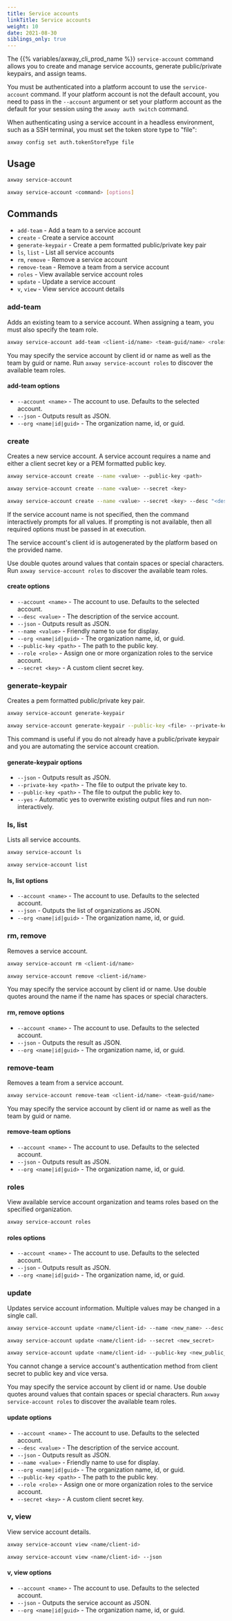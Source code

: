 ```yaml
---
title: Service accounts
linkTitle: Service accounts
weight: 10
date: 2021-08-30
siblings_only: true
---
```


The {{% variables/axway_cli_prod_name %}} `service-account` command allows you to create and manage service accounts, generate public/private keypairs, and assign teams.

You must be authenticated into a platform account to use the `service-account` command. If your platform account is not the default account, you need to pass in the `--account` argument or set your platform account as the default for your session using the `axway auth switch` command.

When authenticating using a service account in a headless environment, such as a SSH terminal, you must set the token store type to "file":

``` bash
axway config set auth.tokenStoreType file
```

## Usage

``` bash
axway service-account
```

``` bash
axway service-account <command> [options]
```

## Commands

* `add-team` - Add a team to a service account
* `create` - Create a service account
* `generate-keypair` - Create a pem formatted public/private key pair
* `ls`, `list` - List all service accounts
* `rm`, `remove` - Remove a service account
* `remove-team` - Remove a team from a service account
* `roles` - View available service account roles
* `update` - Update a service account
* `v`, `view` - View service account details

### add-team

Adds an existing team to a service account. When assigning a team, you must also specify the team role.

``` bash
axway service-account add-team <client-id/name> <team-guid/name> <role>
```

You may specify the service account by client id or name as well as the team by guid or name. Run `axway service-account roles` to discover the available team roles.

#### add-team options

* `--account <name>` - The account to use. Defaults to the selected account.
* `--json` - Outputs result as JSON.
* `--org <name|id|guid>` - The organization name, id, or guid.

### create

Creates a new service account. A service account requires a name and either a client secret key or a PEM formatted public key.

``` bash
axway service-account create --name <value> --public-key <path>
```

``` bash
axway service-account create --name <value> --secret <key>
```

``` bash
axway service-account create --name <value> --secret <key> --desc "<description>" --role <role1> --role <role2>
```

If the service account name is not specified, then the command interactively prompts for all values. If prompting is not available, then all required options must be passed in at execution.

The service account's client id is autogenerated by the platform based on the provided name.

Use double quotes around values that contain spaces or special characters. Run `axway service-account roles` to discover the available team roles.

#### create options

* `--account <name>` - The account to use. Defaults to the selected account.
* `--desc <value>` - The description of the service account.
* `--json` - Outputs result as JSON.
* `--name <value>` - Friendly name to use for display.
* `--org <name|id|guid>` - The organization name, id, or guid.
* `--public-key <path>` - The path to the public key.
* `--role <role>` - Assign one or more organization roles to the service account.
* `--secret <key>` - A custom client secret key.

### generate-keypair

Creates a pem formatted public/private key pair.

``` bash
axway service-account generate-keypair
```

``` bash
axway service-account generate-keypair --public-key <file> --private-key <file> --yes
```

This command is useful if you do not already have a public/private keypair and you are automating the service account creation.

#### generate-keypair options

* `--json` - Outputs result as JSON.
* `--private-key <path>` - The file to output the private key to.
* `--public-key <path>` - The file to output the public key to.
* `--yes` - Automatic yes to overwrite existing output files and run non-interactively.

### ls, list

Lists all service accounts.

``` bash
axway service-account ls
```

``` bash
axway service-account list
```

#### ls, list options

* `--account <name>` - The account to use. Defaults to the selected account.
* `--json` - Outputs the list of organizations as JSON.
* `--org <name|id|guid>` - The organization name, id, or guid.

### rm, remove

Removes a service account.

``` bash
axway service-account rm <client-id/name>
```

``` bash
axway service-account remove <client-id/name>
```

You may specify the service account by client id or name. Use double quotes around the name if the name has spaces or special characters.

#### rm, remove options

* `--account <name>` - The account to use. Defaults to the selected account.
* `--json` - Outputs the result as JSON.
* `--org <name|id|guid>` - The organization name, id, or guid.

### remove-team

Removes a team from a service account.

``` bash
axway service-account remove-team <client-id/name> <team-guid/name>
```

You may specify the service account by client id or name as well as the team by guid or name.

#### remove-team options

* `--account <name>` - The account to use. Defaults to the selected account.
* `--json` - Outputs result as JSON.
* `--org <name|id|guid>` - The organization name, id, or guid.

### roles

View available service account organization and teams roles based on the specified organization.

``` bash
axway service-account roles
```

#### roles options

* `--account <name>` - The account to use. Defaults to the selected account.
* `--json` - Outputs result as JSON.
* `--org <name|id|guid>` - The organization name, id, or guid.

### update

Updates service account information. Multiple values may be changed in a single call.

``` bash
axway service-account update <name/client-id> --name <new_name> --desc <new_desc> --role <new_role1> --role <new_role2>
```

``` bash
axway service-account update <name/client-id> --secret <new_secret>
```

``` bash
axway service-account update <name/client-id> --public-key <new_public_key_from_file>
```

You cannot change a service account's authentication method from client secret to public key and vice versa.

You may specify the service account by client id or name. Use double quotes around values that contain spaces or special characters. Run `axway service-account roles` to discover the available team roles.

#### update options

* `--account <name>` - The account to use. Defaults to the selected account.
* `--desc <value>` - The description of the service account.
* `--json` - Outputs result as JSON.
* `--name <value>` - Friendly name to use for display.
* `--org <name|id|guid>` - The organization name, id, or guid.
* `--public-key <path>` - The path to the public key.
* `--role <role>` - Assign one or more organization roles to the service account.
* `--secret <key>` - A custom client secret key.

### v, view

View service account details.

``` bash
axway service-account view <name/client-id>
```

``` bash
axway service-account view <name/client-id> --json
```

#### v, view options

* `--account <name>` - The account to use. Defaults to the selected account.
* `--json` - Outputs the service account as JSON.
* `--org <name|id|guid>` - The organization name, id, or guid.
